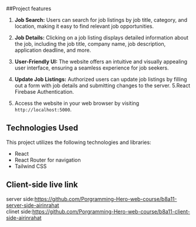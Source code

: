 ##Project features

1. **Job Search:** Users can search for job listings by job title, category, and location, making it easy to find relevant job opportunities.

2. **Job Details:** Clicking on a job listing displays detailed information about the job, including the job title, company name, job description, application deadline, and more.

3. **User-Friendly UI:** The website offers an intuitive and visually appealing user interface, ensuring a seamless experience for job seekers.

4. **Update Job Listings:** Authorized users can update job listings by filling out a form with job details and submitting changes to the server.
   5.React Firebase Authentication.
5. Access the website in your web browser by visiting `http://localhost:5000`.

## Technologies Used

This project utilizes the following technologies and libraries:

- React
- React Router for navigation
- Tailwind CSS

## Client-side live link

server side:https://github.com/Porgramming-Hero-web-course/b8a11-server-side-airinrahat<br/>
clinet side:https://github.com/Porgramming-Hero-web-course/b8a11-client-side-airinrahat
